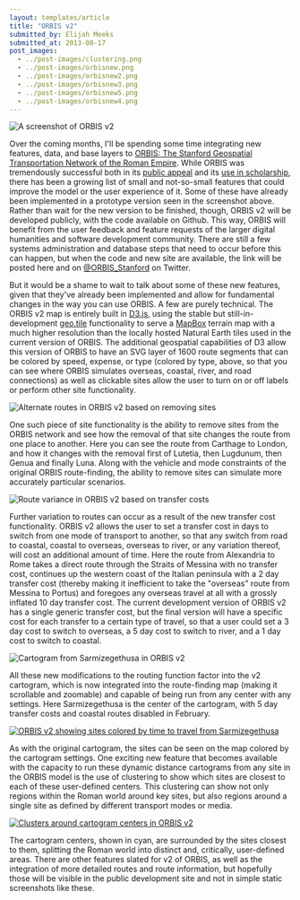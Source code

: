 ```yaml
---
layout: templates/article
title: "ORBIS v2"
submitted_by: Elijah Meeks
submitted_at: 2013-08-17
post_images:
  - ../post-images/clustering.png
  - ../post-images/orbisnew.png
  - ../post-images/orbisnew2.png
  - ../post-images/orbisnew3.png
  - ../post-images/orbisnew5.png
  - ../post-images/orbisnew4.png
---
```


![A screenshot of ORBIS v2](../post-images/orbisnew.png)


Over the coming months, I'll be spending some time integrating new features, data, and base layers to [ORBIS: The Stanford Geospatial Transportation Network of the Roman Empire](http://orbis.stanford.edu). While ORBIS was tremendously successful both in its [public appeal](http://orbis.stanford.edu/#media) and its [use in scholarship](http://orbis.stanford.edu/#news), there has been a growing list of small and not-so-small features that could improve the model or the user experience of it. Some of these have already been implemented in a prototype version seen in the screenshot above. Rather than wait for the new version to be finished, though, ORBIS v2 will be developed publicly, with the code available on Github. This way, ORBIS will benefit from the user feedback and feature requests of the larger digital humanities and software development community. There are still a few systems administration and database steps that need to occur before this can happen, but when the code and new site are available, the link will be posted here and on [@ORBIS\_Stanford](https://twitter.com/ORBIS_Stanford) on Twitter.


But it would be a shame to wait to talk about some of these new features, given that they've already been implemented and allow for fundamental changes in the way you can use ORBIS. A few are purely technical. The ORBIS v2 map is entirely built in [D3.js](http://d3js.org), using the stable but still-in-development [geo.tile](https://gist.github.com/mbostock/4132797) functionality to serve a [MapBox](http://www.mapbox.com) terrain map with a much higher resolution than the locally hosted Natural Earth tiles used in the current version of ORBIS. The additional geospatial capabilities of D3 allow this version of ORBIS to have an SVG layer of 1600 route segments that can be colored by speed, expense, or type (colored by type, above, so that you can see where ORBIS simulates overseas, coastal, river, and road connections) as well as clickable sites allow the user to turn on or off labels or perform other site functionality.


![Alternate routes in ORBIS v2 based on removing sites](../post-images/orbisnew2.png)


One such piece of site functionality is the ability to remove sites from the ORBIS network and see how the removal of that site changes the route from one place to another. Here you can see the route from Carthage to London, and how it changes with the removal first of Lutetia, then Lugdunum, then Genua and finally Luna. Along with the vehicle and mode constraints of the original ORBIS route-finding, the ability to remove sites can simulate more accurately particular scenarios.


![Route variance in ORBIS v2 based on transfer costs](../post-images/orbisnew3.png)


Further variation to routes can occur as a result of the new transfer cost functionality. ORBIS v2 allows the user to set a transfer cost in days to switch from one mode of transport to another, so that any switch from road to coastal, coastal to overseas, overseas to river, or any variation thereof, will cost an additional amount of time. Here the route from Alexandria to Rome takes a direct route through the Straits of Messina with no transfer cost, continues up the western coast of the Italian peninsula with a 2 day transfer cost (thereby making it inefficient to take the "overseas" route from Messina to Portus) and foregoes any overseas travel at all with a grossly inflated 10 day transfer cost. The current development version of ORBIS v2 has a single generic transfer cost, but the final version will have a specific cost for each transfer to a certain type of travel, so that a user could set a 3 day cost to switch to overseas, a 5 day cost to switch to river, and a 1 day cost to switch to coastal.


![Cartogram from Sarmizegethusa in ORBIS v2](../post-images/orbisnew4.png)


All these new modifications to the routing function factor into the v2 cartogram, which is now integrated into the route-finding map (making it scrollable and zoomable) and capable of being run from any center with any settings. Here Sarmizegethusa is the center of the cartogram, with 5 day transfer costs and coastal routes disabled in February.


[![ORBIS v2 showing sites colored by time to travel from Sarmizegethusa](../post-images/orbisnew5.png)](/sites/g/files/sbiybj8071/f/orbisnew5.png)


As with the original cartogram, the sites can be seen on the map colored by the cartogram settings. One exciting new feature that becomes available with the capacity to run these dynamic distance cartograms from any site in the ORBIS model is the use of clustering to show which sites are closest to each of these user-defined centers. This clustering can show not only regions within the Roman world around key sites, but also regions around a single site as defined by different transport modes or media.


[![Clusters around cartogram centers in ORBIS v2](../post-images/clustering.png)](/sites/g/files/sbiybj8071/f/clustering.png)


The cartogram centers, shown in cyan, are surrounded by the sites closest to them, splitting the Roman world into distinct and, critically, user-defined areas. There are other features slated for v2 of ORBIS, as well as the integration of more detailed routes and route information, but hopefully those will be visible in the public development site and not in simple static screenshots like these.


